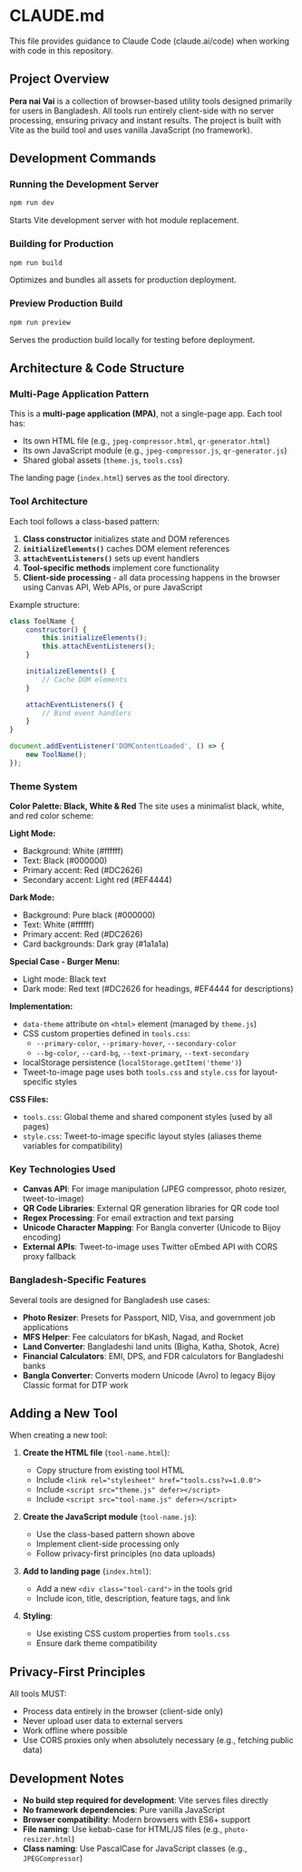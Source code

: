 # CLAUDE.md

This file provides guidance to Claude Code (claude.ai/code) when working with code in this repository.

## Project Overview

**Pera nai Vai** is a collection of browser-based utility tools designed primarily for users in Bangladesh. All tools run entirely client-side with no server processing, ensuring privacy and instant results. The project is built with Vite as the build tool and uses vanilla JavaScript (no framework).

## Development Commands

### Running the Development Server
```bash
npm run dev
```
Starts Vite development server with hot module replacement.

### Building for Production
```bash
npm run build
```
Optimizes and bundles all assets for production deployment.

### Preview Production Build
```bash
npm run preview
```
Serves the production build locally for testing before deployment.

## Architecture & Code Structure

### Multi-Page Application Pattern
This is a **multi-page application (MPA)**, not a single-page app. Each tool has:
- Its own HTML file (e.g., `jpeg-compressor.html`, `qr-generator.html`)
- Its own JavaScript module (e.g., `jpeg-compressor.js`, `qr-generator.js`)
- Shared global assets (`theme.js`, `tools.css`)

The landing page (`index.html`) serves as the tool directory.

### Tool Architecture
Each tool follows a class-based pattern:
1. **Class constructor** initializes state and DOM references
2. **`initializeElements()`** caches DOM element references
3. **`attachEventListeners()`** sets up event handlers
4. **Tool-specific methods** implement core functionality
5. **Client-side processing** - all data processing happens in the browser using Canvas API, Web APIs, or pure JavaScript

Example structure:
```javascript
class ToolName {
    constructor() {
        this.initializeElements();
        this.attachEventListeners();
    }

    initializeElements() {
        // Cache DOM elements
    }

    attachEventListeners() {
        // Bind event handlers
    }
}

document.addEventListener('DOMContentLoaded', () => {
    new ToolName();
});
```

### Theme System

**Color Palette: Black, White & Red**
The site uses a minimalist black, white, and red color scheme:

**Light Mode:**
- Background: White (#ffffff)
- Text: Black (#000000)
- Primary accent: Red (#DC2626)
- Secondary accent: Light red (#EF4444)

**Dark Mode:**
- Background: Pure black (#000000)
- Text: White (#ffffff)
- Primary accent: Red (#DC2626)
- Card backgrounds: Dark gray (#1a1a1a)

**Special Case - Burger Menu:**
- Light mode: Black text
- Dark mode: Red text (#DC2626 for headings, #EF4444 for descriptions)

**Implementation:**
- `data-theme` attribute on `<html>` element (managed by `theme.js`)
- CSS custom properties defined in `tools.css`:
  - `--primary-color`, `--primary-hover`, `--secondary-color`
  - `--bg-color`, `--card-bg`, `--text-primary`, `--text-secondary`
- localStorage persistence (`localStorage.getItem('theme')`)
- Tweet-to-image page uses both `tools.css` and `style.css` for layout-specific styles

**CSS Files:**
- `tools.css`: Global theme and shared component styles (used by all pages)
- `style.css`: Tweet-to-image specific layout styles (aliases theme variables for compatibility)

### Key Technologies Used
- **Canvas API**: For image manipulation (JPEG compressor, photo resizer, tweet-to-image)
- **QR Code Libraries**: External QR generation libraries for QR code tool
- **Regex Processing**: For email extraction and text parsing
- **Unicode Character Mapping**: For Bangla converter (Unicode to Bijoy encoding)
- **External APIs**: Tweet-to-image uses Twitter oEmbed API with CORS proxy fallback

### Bangladesh-Specific Features
Several tools are designed for Bangladesh use cases:
- **Photo Resizer**: Presets for Passport, NID, Visa, and government job applications
- **MFS Helper**: Fee calculators for bKash, Nagad, and Rocket
- **Land Converter**: Bangladeshi land units (Bigha, Katha, Shotok, Acre)
- **Financial Calculators**: EMI, DPS, and FDR calculators for Bangladeshi banks
- **Bangla Converter**: Converts modern Unicode (Avro) to legacy Bijoy Classic format for DTP work

## Adding a New Tool

When creating a new tool:

1. **Create the HTML file** (`tool-name.html`):
   - Copy structure from existing tool HTML
   - Include `<link rel="stylesheet" href="tools.css?v=1.0.0">`
   - Include `<script src="theme.js" defer></script>`
   - Include `<script src="tool-name.js" defer></script>`

2. **Create the JavaScript module** (`tool-name.js`):
   - Use the class-based pattern shown above
   - Implement client-side processing only
   - Follow privacy-first principles (no data uploads)

3. **Add to landing page** (`index.html`):
   - Add a new `<div class="tool-card">` in the tools grid
   - Include icon, title, description, feature tags, and link

4. **Styling**:
   - Use existing CSS custom properties from `tools.css`
   - Ensure dark theme compatibility

## Privacy-First Principles

All tools MUST:
- Process data entirely in the browser (client-side only)
- Never upload user data to external servers
- Work offline where possible
- Use CORS proxies only when absolutely necessary (e.g., fetching public data)

## Development Notes

- **No build step required for development**: Vite serves files directly
- **No framework dependencies**: Pure vanilla JavaScript
- **Browser compatibility**: Modern browsers with ES6+ support
- **File naming**: Use kebab-case for HTML/JS files (e.g., `photo-resizer.html`)
- **Class naming**: Use PascalCase for JavaScript classes (e.g., `JPEGCompressor`)
